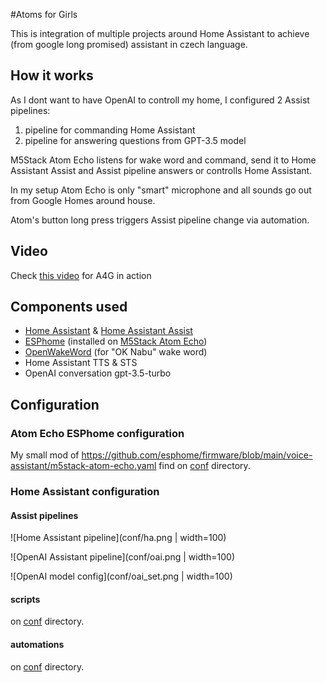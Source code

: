 #Atoms for Girls

This is integration of multiple projects around Home Assistant to achieve (from google long promised) assistant in czech language.


## How it works
As I dont want to have OpenAI to controll my home, I configured 2 Assist pipelines:
1. pipeline for commanding Home Assistant
2. pipeline for answering questions from GPT-3.5 model

M5Stack Atom Echo listens for wake word and command, send it to Home Assistant Assist and Assist pipeline answers or controlls Home Assistant.

In my setup Atom Echo is only "smart" microphone and all sounds go out from Google Homes around house.

Atom's button long press triggers Assist pipeline change via automation.


## Video
Check [this video](https://youtu.be/tYFCeJbJb4A) for A4G in action

## Components used

- [Home Assistant](https://www.home-assistant.io/) & [Home Assistant Assist](https://www.home-assistant.io/voice_control/)
- [ESPhome](https://esphome.io/) (installed on [M5Stack Atom Echo](https://rpishop.cz/bloky/4379-m5stack-atom-echo-vyvojova-sada-pro-chytry-reproduktor.html))
- [OpenWakeWord](https://github.com/dscripka/openWakeWord) (for "OK Nabu" wake word)
- Home Assistant TTS & STS
- OpenAI conversation gpt-3.5-turbo

## Configuration

### Atom Echo ESPhome configuration
My small mod of https://github.com/esphome/firmware/blob/main/voice-assistant/m5stack-atom-echo.yaml find on [conf](conf) directory.

### Home Assistant configuration

#### Assist pipelines

![Home Assistant pipeline](conf/ha.png | width=100)

![OpenAI Assistant pipeline](conf/oai.png | width=100)

![OpenAI model config](conf/oai_set.png | width=100)

#### scripts

on [conf](conf/scripts.yaml) directory.

#### automations

on [conf](conf/automations.yaml) directory.
